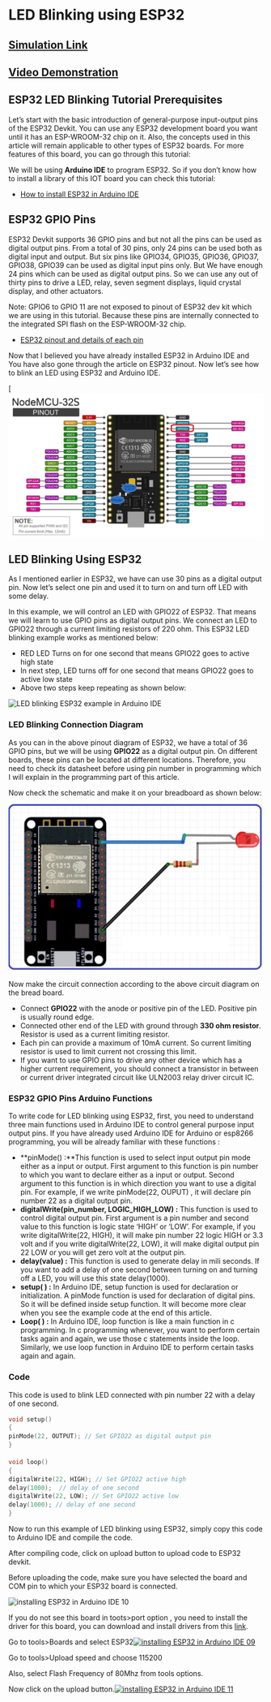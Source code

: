 # LED Blinking using ESP32
## [Simulation Link](https://wokwi.com/projects/342032382586520146)
## [Video Demonstration](https://youtu.be/4OFz-PGe03Q)

## ESP32 LED Blinking Tutorial Prerequisites

Let’s start with the basic introduction of general-purpose input-output pins of the ESP32 Devkit. You can use any ESP32 development board you want until it has an ESP-WROOM-32 chip on it. Also, the concepts used in this article will remain applicable to other types of ESP32 boards. For more features of this board, you can go through this tutorial:



We will be using  **Arduino IDE**  to program ESP32. So if you don’t know how to install a library of this IOT board you can check this tutorial:

-   [How to install ESP32 in Arduino IDE](https://microcontrollerslab.com/install-esp32-arduino-ide/)

## ESP32 GPIO Pins

ESP32 Devkit supports 36 GPIO pins and but not all the pins can be used as digital output pins. From a total of 30 pins, only 24 pins can be used both as digital input and output. But six pins like GPIO34, GPIO35, GPIO36, GPIO37, GPIO38, GPIO39 can be used as digital input pins only. But We have enough 24 pins which can be used as digital output pins. So we can use any out of thirty pins to drive a LED, relay, seven segment displays, liquid crystal display, and other actuators.

Note: GPIO6 to GPIO 11 are not exposed to pinout of ESP32 dev kit which we are using in this tutorial. Because these pins are internally connected to the integrated SPI flash on the ESP-WROOM-32 chip.

-   [ESP32 pinout and details of each pin](https://microcontrollerslab.com/esp32-pinout-use-gpio-pins/)

Now that I believed you have already installed ESP32 in Arduino IDE and You have also gone through the article on ESP32 pinout. Now let’s see how to blink an LED using ESP32 and Arduino IDE.

[![ESP32 pin mapping](./Images/ESP32-pin-mapping.png)

## LED Blinking Using ESP32

As I mentioned earlier in ESP32, we have can use 30 pins as a digital output pin. Now let’s select one pin and used it to turn on and turn off LED with some delay.

In this example, we will control an LED with GPIO22 of ESP32. That means we will learn to use GPIO pins as digital output pins. We connect an LED to GPIO22 through a current limiting resistors of 220 ohm. This ESP32 LED blinking example works as mentioned below:

-   RED LED Turns on for one second that means GPIO22 goes to active high state
-   In next step, LED turns off for one second that means GPIO22 goes to active low state
-   Above two steps keep repeating as shown below:

![LED blinking ESP32 example in Arduino IDE](https://microcontrollerslab.com/wp-content/uploads/2019/03/LED-blinking-ESP32-example-in-Arduino-IDE.jpg)

### LED Blinking Connection Diagram

As you can in the above pinout diagram of ESP32, we have a total of 36 GPIO pins, but we will be using  **GPIO22** as a digital output pin. On different boards, these pins can be located at different locations. Therefore, you need to check its datasheet before using pin number in programming which I will explain in the programming part of this article.

Now check the schematic and make it on your breadboard as shown below:

![LED blinking ESP32](./Images/LED-blinking-ESP32-circuit.png)

Now make the circuit connection according to the above circuit diagram on the bread board.

-   Connect  **GPIO22**  with the anode or positive pin of the LED. Positive pin is usually round edge.
-   Connected other end of the LED with ground through  **330 ohm resistor**. Resistor is used as a current limiting resistor.
-   Each pin can provide a maximum of 10mA current. So current limiting resistor is used to limit current not crossing this limit.
-   If you want to use GPIO pins to drive any other device which has a higher current requirement, you should connect a transistor in between or current driver integrated circuit like ULN2003 relay driver circuit IC.

### ESP32 GPIO Pins Arduino Functions

To write code for LED blinking using ESP32, first, you need to understand three main functions used in Arduino IDE to control general purpose input output pins. If you have already used Arduino IDE for Arduino or esp8266 programming, you will be already familiar with these functions :

-   **pinMode() :**This function is used to select input output pin mode either as a input or output. First argument to this function is pin number to which you want to declare either as a input or output. Second argument to this function is in which direction you want to use a digital pin. For example, if we write pinMode(22, OUPUT) , it will declare pin number 22 as a digital output pin.
-   **digitalWrite(pin_number, LOGIC_HIGH_LOW) :** This function is used to control digital output pin. First argument is a pin number and second value to this function is logic state ‘HIGH’ or ‘LOW’. For example, if you write digitalWrite(22, HIGH), it will make pin number 22 logic HIGH or 3.3 volt and if you write digitalWrite(22, LOW), it will make digital output pin 22 LOW or you will get zero volt at the output pin.
-   **delay(value) :** This function is used to generate delay in mili seconds. If you want to add a delay of one second between turning on and turning off a LED, you will use this state delay(1000).
-   **setup( ) :** In Arduino IDE, setup function is used for declaration or initialization. A pinMode function is used for declaration of digital pins. So it will be defined inside setup function. It will become more clear when you see the example code at the end of this article.
-   **Loop( ) :** In Arduino IDE, loop function is like a main function in c programming. In c programming whenever, you want to perform certain tasks again and again, we use those c statements inside the loop. Similarly, we use loop function in Arduino IDE to perform certain tasks again and again.

### Code

This code is used to blink LED connected with pin number 22 with a delay of one second.

```c
void setup()
{
pinMode(22, OUTPUT); // Set GPIO22 as digital output pin
}

void loop() 
{
digitalWrite(22, HIGH); // Set GPIO22 active high
delay(1000);  // delay of one second
digitalWrite(22, LOW); // Set GPIO22 active low
delay(1000); // delay of one second
}
```

Now to run this example of LED blinking using ESP32, simply copy this code to Arduino IDE and compile the code.

After compiling code, click on upload button to upload code to ESP32 devkit.

Before uploading the code, make sure you have selected the board and COM pin to which your ESP32 board is connected.

![installing ESP32 in Arduino IDE 10](https://microcontrollerslab.com/wp-content/uploads/2019/03/installing-ESP32-in-Arduino-IDE-10.jpg)

If you do not see this board in toots>port option , you need to install the driver for this board, you can download and install drivers from this  [link](https://www.silabs.com/products/development-tools/software/usb-to-uart-bridge-vcp-drivers).

Go to tools>Boards and select ESP32[![installing ESP32 in Arduino IDE 09](https://microcontrollerslab.com/wp-content/uploads/2019/03/installing-ESP32-in-Arduino-IDE-09.jpg)](https://microcontrollerslab.com/wp-content/uploads/2019/03/installing-ESP32-in-Arduino-IDE-09.jpg)

Go to tools>Upload speed and choose 115200

Also, select Flash Frequency of 80Mhz from tools options.

Now click on the upload button.[![installing ESP32 in Arduino IDE 11](https://microcontrollerslab.com/wp-content/uploads/2019/03/installing-ESP32-in-Arduino-IDE-11.jpg)](https://microcontrollerslab.com/wp-content/uploads/2019/03/installing-ESP32-in-Arduino-IDE-11.jpg)